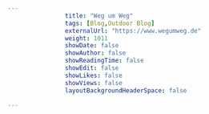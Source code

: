 ---
                title: "Weg um Weg"
                tags: [Blog,Outdoor Blog]
                externalUrl: "https://www.wegumweg.de"
                weight: 1011
                showDate: false
                showAuthor: false
                showReadingTime: false
                showEdit: false
                showLikes: false
                showViews: false
                layoutBackgroundHeaderSpace: false
                ---
